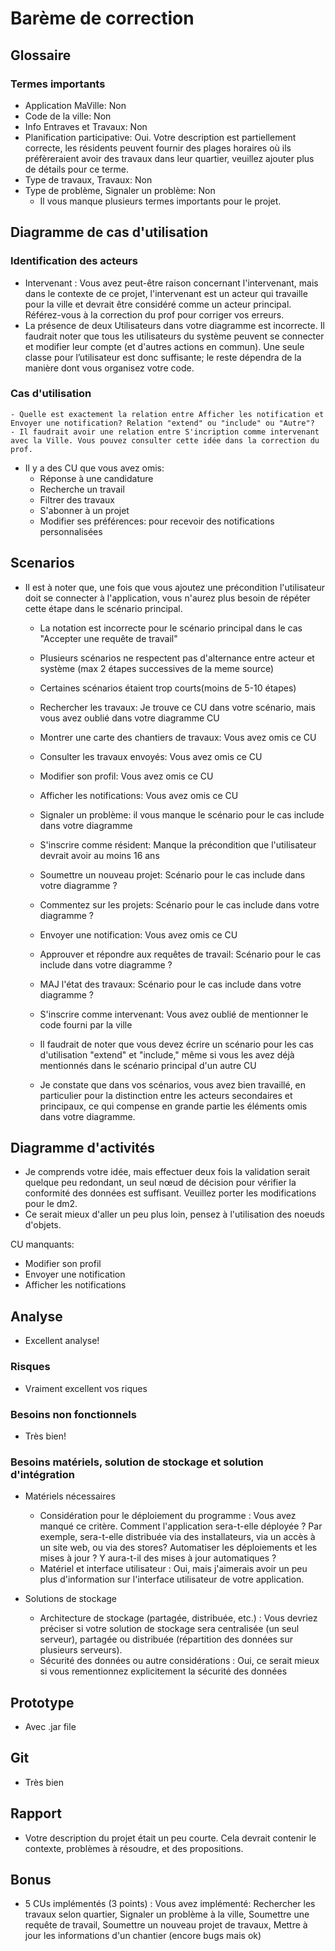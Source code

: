 # Barème de correction

## Glossaire

### Termes importants

- Application MaVille: Non
- Code de la ville: Non
- Info Entraves et Travaux: Non
- Planification participative: Oui. Votre description est partiellement correcte, les résidents peuvent fournir des plages horaires où ils préfèreraient avoir des travaux dans leur quartier, veuillez ajouter plus de détails pour ce terme.
- Type de travaux, Travaux: Non
- Type de problème, Signaler un problème: Non
  - Il vous manque plusieurs termes importants pour le projet.

## Diagramme de cas d'utilisation

### Identification des acteurs

- Intervenant : Vous avez peut-être raison concernant l'intervenant, mais dans le contexte de ce projet, l'intervenant est un acteur qui travaille pour la ville et devrait être considéré comme un acteur principal. Référez-vous à la correction du prof pour corriger vos erreurs.
- La présence de deux Utilisateurs dans votre diagramme est incorrecte. Il faudrait noter que tous les utilisateurs du système peuvent se connecter et modifier leur compte (et d'autres actions en commun). Une seule classe pour l’utilisateur est donc suffisante; le reste dépendra de la manière dont vous organisez votre code.

### Cas d'utilisation
    - Quelle est exactement la relation entre Afficher les notification et Envoyer une notification? Relation "extend" ou "include" ou "Autre"?
    - Il faudrait avoir une relation entre S'incription comme intervenant avec la Ville. Vous pouvez consulter cette idée dans la correction du prof.

- Il y a des CU que vous avez omis:
  - Réponse à une candidature
  - Recherche un travail
  - Filtrer des travaux
  - S'abonner à un projet
  - Modifier ses préférences: pour recevoir des notifications personnalisées

## Scenarios
- Il est à noter que, une fois que vous ajoutez une précondition l'utilisateur doit se connecter à l'application, vous n'aurez plus besoin de répéter cette étape dans le scénario principal.
  - La notation est incorrecte pour le scénario principal dans le cas "Accepter une requête de travail"
  - Plusieurs scénarios ne respectent pas d'alternance entre acteur et système (max 2 étapes successives de la meme source)
  -  Certaines scénarios étaient trop courts(moins de 5-10 étapes)
  - Rechercher les travaux: Je trouve ce CU dans votre scénario, mais vous avez oublié dans votre diagramme CU
  - Montrer une carte des chantiers de travaux: Vous avez omis ce CU
  - Consulter les travaux envoyés: Vous avez omis ce CU
  - Modifier son profil: Vous avez omis ce CU
  - Afficher les notifications: Vous avez omis ce CU
  - Signaler un problème: il vous manque le scénario pour le cas include dans votre diagramme
  - S'inscrire comme résident: Manque la précondition que l'utilisateur devrait avoir au moins 16 ans
  - Soumettre un nouveau projet: Scénario pour le cas include dans votre diagramme ?
  - Commentez sur les projets:  Scénario pour le cas include dans votre diagramme ?
  - Envoyer une notification: Vous avez omis ce CU
  - Approuver et répondre aux requêtes de travail: Scénario pour le cas include dans votre diagramme ?
  - MAJ l'état des travaux: Scénario pour le cas include dans votre diagramme ?
  - S'inscrire comme intervenant: Vous avez oublié de mentionner le code fourni par la ville

  - Il faudrait de noter que vous devez écrire un scénario pour les cas d'utilisation "extend" et "include," même si vous les avez déjà mentionnés dans le scénario principal d'un autre CU
  - Je constate que dans vos scénarios, vous avez bien travaillé, en particulier pour la distinction entre les acteurs secondaires et principaux, ce qui compense en grande partie les éléments omis dans votre diagramme.

## Diagramme d'activités

  - Je comprends votre idée, mais effectuer deux fois la validation serait quelque peu redondant, un seul nœud de décision pour vérifier la conformité des données est suffisant. Veuillez porter les modifications pour le dm2.
  - Ce serait mieux d'aller un peu plus loin, pensez à l'utilisation des noeuds d'objets.

  CU manquants:
  - Modifier son profil
  - Envoyer une notification
  - Afficher les notifications

## Analyse
- Excellent analyse!

### Risques

  - Vraiment excellent vos riques

### Besoins non fonctionnels
  - Très bien!

### Besoins matériels, solution de stockage et solution d'intégration

- Matériels nécessaires

  - Considération pour le déploiement du programme : Vous avez manqué ce critère. Comment l'application sera-t-elle déployée ? Par exemple, sera-t-elle distribuée via des installateurs, via un accès à un site web, ou via des stores? Automatiser les déploiements et les mises à jour ? Y aura-t-il des mises à jour automatiques ?
  - Matériel et interface utilisateur : Oui, mais j'aimerais avoir un peu plus d'information sur l'interface utilisateur de votre application.

- Solutions de stockage
  - Architecture de stockage (partagée, distribuée, etc.) : Vous devriez préciser si votre solution de stockage sera centralisée (un seul serveur), partagée ou distribuée (répartition des données sur plusieurs serveurs).
  - Sécurité des données ou autre considérations : Oui, ce serait mieux si vous rementionnez explicitement la sécurité des données

## Prototype
- Avec .jar file

## Git

- Très bien

## Rapport
- Votre description du projet était un peu courte. Cela devrait contenir le contexte, problèmes à résoudre, et des propositions.

## Bonus

- 5 CUs implémentés (3 points) : Vous avez implémenté: Rechercher les travaux selon quartier, Signaler un problème à la ville, Soumettre une requête de travail, Soumettre un nouveau projet de travaux, Mettre à jour les informations d'un chantier (encore bugs mais ok)
